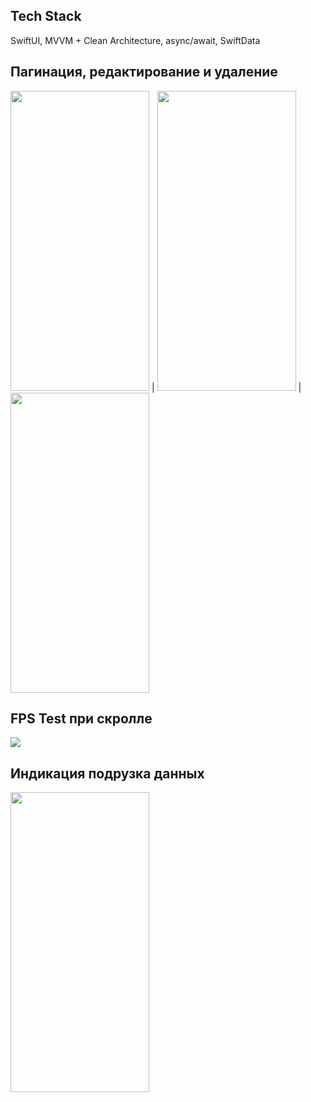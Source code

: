## Tech Stack
SwiftUI, MVVM + Clean Architecture, async/await, SwiftData

## Пагинация, редактирование и удаление
<img src="https://media4.giphy.com/media/v1.Y2lkPTc5MGI3NjExa3QxMzY3bnVwbTh2M3o0ZWdlaGVjenBkbHJ6dHZrY29ieTNkeDF3MyZlcD12MV9pbnRlcm5hbF9naWZfYnlfaWQmY3Q9Zw/aGucpsXo82PTfaSvy2/giphy.gif" width="222" height="480"> | <img src="https://github.com/user-attachments/assets/6e2479c2-878d-4cff-bd88-9faae726e77b" width="222" height="480"> | <img src="https://github.com/user-attachments/assets/85cae009-2646-4eb8-bb27-f9f574a11719"  width="222" height="480">



## FPS Test при скролле 
<img src="https://github.com/user-attachments/assets/e1b10802-5af9-4d21-bc66-b2cee46ab82c">

## Индикация подрузка данных
<img src="https://github.com/user-attachments/assets/819face8-d598-4c61-8e89-4582d649c9f9"  width="222" height="480">
